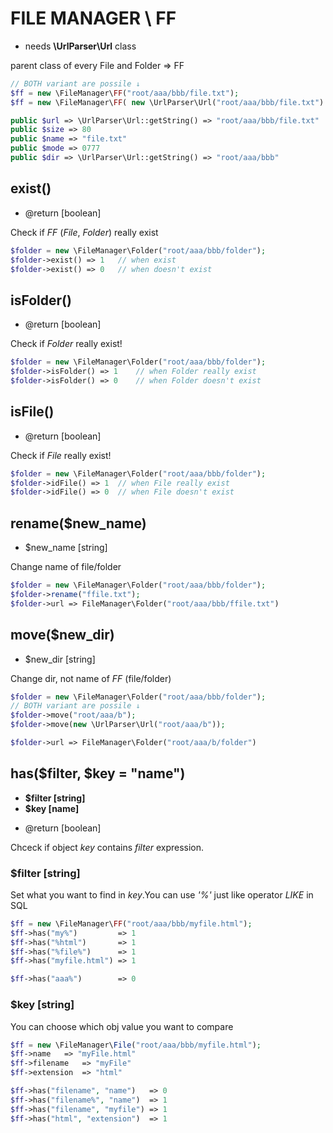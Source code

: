 # FILE MANAGER \ FF
- needs **\UrlParser\Url** class

 parent class of every File and Folder => FF


```php
// BOTH variant are possile ↓
$ff = new \FileManager\FF("root/aaa/bbb/file.txt");
$ff = new \FileManager\FF( new \UrlParser\Url("root/aaa/bbb/file.txt") );

public $url => \UrlParser\Url::getString() => "root/aaa/bbb/file.txt"
public $size => 80
public $name => "file.txt"
public $mode => 0777
public $dir => \UrlParser\Url::getString() => "root/aaa/bbb"
```

## exist()
- @return [boolean]

Check if *FF* (*File*, *Folder*) really exist
```php
$folder = new \FileManager\Folder("root/aaa/bbb/folder");
$folder->exist() => 1	// when exist
$folder->exist() => 0	// when doesn't exist
```

## isFolder()
- @return [boolean]

Check if *Folder* really exist!
```php
$folder = new \FileManager\Folder("root/aaa/bbb/folder");
$folder->isFolder() => 1	// when Folder really exist
$folder->isFolder() => 0	// when Folder doesn't exist
```

## isFile()
- @return [boolean]

Check if *File* really exist!
```php
$folder = new \FileManager\Folder("root/aaa/bbb/folder");
$folder->idFile() => 1	// when File really exist
$folder->idFile() => 0	// when File doesn't exist
```


## rename($new_name)
- $new_name [string]

Change name of file/folder
```php
$folder = new \FileManager\Folder("root/aaa/bbb/folder");
$folder->rename("ffile.txt");
$folder->url => FileManager\Folder("root/aaa/bbb/ffile.txt")
```

## move($new_dir)
- $new_dir [string]

Change dir, not name of *FF* (file/folder)
```php
$folder = new \FileManager\Folder("root/aaa/bbb/folder");
// BOTH variant are possile ↓
$folder->move("root/aaa/b");
$folder->move(new \UrlParser\Url("root/aaa/b"));

$folder->url => FileManager\Folder("root/aaa/b/folder")
```

## has($filter, $key = "name")
- **$filter [string]**
- **$key [name]**
* @return [boolean]

Chceck if object *key* contains *filter* expression.

### $filter [string]
Set what you want to find in *key*.You can use *'%'* just like operator *LIKE* in SQL
```php
$ff = new \FileManager\FF("root/aaa/bbb/myfile.html");
$ff->has("my%")         => 1
$ff->has("%html")       => 1
$ff->has("%file%")      => 1
$ff->has("myfile.html") => 1

$ff->has("aaa%")        => 0
```

### $key [string]
You can choose which obj value you want to compare
```php
$ff = new \FileManager\File("root/aaa/bbb/myfile.html");
$ff->name 	=> "myFile.html"
$ff->filename 	=> "myFile"
$ff->extension 	=> "html"

$ff->has("filename", "name")   => 0
$ff->has("filename%", "name")  => 1
$ff->has("filename", "myfile") => 1
$ff->has("html", "extension")  => 1


```
